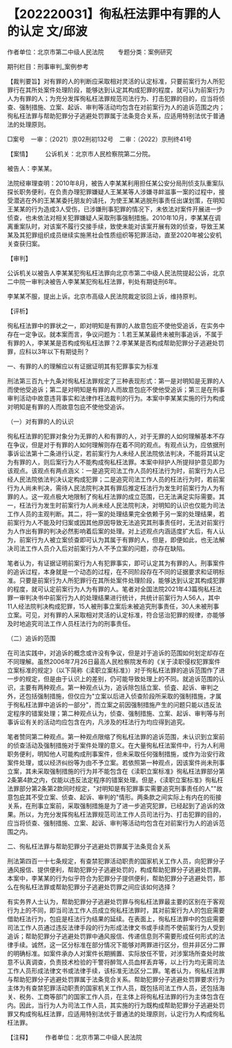 # 【202220031】徇私枉法罪中有罪的人的认定 文/邱波

作者单位：北京市第二中级人民法院 　　专题分类：案例研究

期刊栏目：刑事审判_案例参考

【裁判要旨】对有罪的人的判断应采取相对灵活的认定标准，只要前案行为人所犯罪行在其所处案件处理阶段，能够达到认定其构成犯罪的程度，就可认为前案行为人为有罪的人；为充分发挥徇私枉法罪规范司法行为、打击犯罪的目的，应当将侦查、强制措施、立案、起诉、审判等活动均包含在对前案行为人的追诉范围之内；徇私枉法罪与帮助犯罪分子逃避处罚罪属于法条竞合关系，应适用特别法优于普通法的处理原则。

□案号　一审：（2021）京02刑初132号　二审：（2022）京刑终41号

【案情】 　　公诉机关：北京市人民检察院第二分院。

被告人：李某某。

法院经审理查明：2010年8月，被告人李某某利用担任某公安分局刑侦支队重案队探长职务便利，在负责办理犯罪嫌疑人王某某等人涉嫌寻衅滋事一案的过程中，接受潜逃在外的王某某委托朋友的请托，为使王某某逃脱刑事责任出谋划策，在明知王某某的行为造成3人受伤，已涉嫌刑事犯罪的情况下，未依法对案件开展进一步侦查，也未依法对相关犯罪嫌疑人采取刑事强制措施。2010年10月，李某某在调离重案队时，对该案不履行交接手续，致使未能对该案开展有效的侦查，导致王某某及其犯罪组织成员继续实施黑社会性质组织等犯罪活动，直至2020年被公安机关查获归案。

【审判】

公诉机关以被告人李某某犯徇私枉法罪向北京市第二中级人民法院提起公诉，北京二中院一审判决被告人李某某犯徇私枉法罪，判处有期徒刑6年。

李某某不服，提出上诉。北京市高级人民法院裁定驳回上诉，维持原判。

【评析】

徇私枉法罪中的罪状之一，即对明知是有罪的人故意包庇不使他受追诉，在实务中存在一定争议。就本案而言，争议问题为：1.若王某某最终未被刑事追诉，不属于有罪的人，李某某是否构成徇私枉法罪？2.李某某是否构成帮助犯罪分子逃避处罚罪，应科以3年以下有期徒刑？

一、有罪的人的理解应以有证据证明其有犯罪事实为标准

刑法第三百九十九条对徇私枉法罪规定了三种表现形式：第一是对明知是无罪的人而使他受追诉；第二是对明知是有罪的人而故意包庇不使他受追诉；第三是在刑事审判活动中故意违背事实和法律作枉法裁判的行为。本案中李某某实施的行为构成对明知是有罪的人而故意包庇不使他受追诉。

（一）对有罪的人的认识

徇私枉法罪的犯罪对象分为无罪的人和有罪的人，对于无罪的人如何理解基本不存在争议，但是对于有罪的人如何理解则存在着不同的观点。有观点认为，应依据刑事诉讼法第十二条进行认定，若前案行为人未经人民法院依法判决，不能将其认定为有罪的人，则后案行为人不能构成徇私枉法罪。本案中辩护人所提辩护意见即为该观点。该观点有两点涵义：一是追究司法工作人员的枉法行为时，前案行为人已经人民法院依法判决认定构成犯罪；二是追究司法工作人员的枉法行为时，若前案行为人尚未判决，需待人民法院判决其有罪后推定枉法行为发生时前案行为人为有罪的人。这一观点极大地限制了徇私枉法罪的成立范围，已无法满足实际需要。其一，枉法行为发生时前案行为人尚未经人民法院判决，对明知的认识也仅能为司法工作人员的主观判断。其二，将一案的处理结果完全依赖于另一案的处理结果，若前案行为人不能及时归案或因其他原因导致无法追究其刑事责任时，无法对前案行为人作出有罪的判决必然影响着后案的处理。对上述观点内涵适度扩大后，有人认为，前案行为人被立案侦查即可认为其属于有罪的人，但是，即便如此，也无法解决司法工作人员介入后对前案行为人不予立案的问题，亦存在缺陷。

笔者认为，有证据证明前案行为人有犯罪事实，即可认定其为有罪的人。刑事案件的追诉过程，本身就是一个动态的过程，在不同阶段存在不同的证据要求和证明标准。只要是前案行为人所犯罪行在其所处案件处理阶段，能够达到认定其构成犯罪的程度，就可认定前案行为人为有罪的人。笔者对全国法院2021年43篇徇私枉法罪一审判决书中前案行为人的处理结果进行统计，共统计前案行为人56人，其中11人经法院判决构成犯罪，15人被刑事立案后未被追究刑事责任，30人未被刑事立案。可见，对有罪的人采取相对灵活的认定标准，符合惩治犯罪的规律，亦能够及时地追究司法工作人员枉法行为的刑事责任。

（二）追诉的范围

在司法实践中，对追诉的概念或许没有争议，但是对于追诉的范围如何划定却存在不同理解。虽然2006年7月26日最高人民检察院发布的《关于渎职侵权犯罪案件立案标准的规定》（以下简称《渎职立案标准》）对于徇私枉法罪的追诉范围作了进一步的规定，但是由于认识上的差别，仍可能导致处理上的不同。就追诉范围的认识，主要有两种观点。第一种观点认为，追诉除包括立案、侦査、起诉、审判之外，还包括强制措施，但仅应为"立案以后进入侦查阶段所采取的强制措施，才属于徇私枉法罪中追诉的一部分"，而立案之前因强制措施产生的问题只能以违反法定程序的错案处理；第二种观点认为，侦查、强制措施、立案、起诉、审判等与刑事诉讼有关的活动均应包含在内，凡涉及的枉法行为均应得到追究。

笔者赞同第二种观点。第一种观点限缩了徇私枉法罪的追诉范围，未认识到立案前的侦查活动及强制措施对于案件处理的意义。在大量徇私枉法案件中，行为人利用职务便利，明知他人可能构成刑事案件，但未采取任何强制措施，或作为治安行政案件处理，或以经济纠纷等为由不予立案。若依照第一种观点，因该案件尚未刑事立案，其未采取强制措施的行为并不能包含在《渎职立案标准》徇私枉法罪部分第2条第4款之内，仅能以违反法定程序的错案处理。但是，《渎职立案标准》徇私枉法罪部分第2条第2款同时规定，"对明知是有犯罪事实需要追究刑事责任的人""故意包庇其不受立案、侦查、起诉、审判的"情形。两条款之间实际上有内在的衔接关系，在刑事立案前，采取强制措施是为了进一步追究犯罪，已经起到了追诉的效果。所以，为充分发挥徇私枉法罪规范司法工作人员司法行为、打击犯罪的目的，应当将侦查、强制措施、立案、起诉、审判等活动均包含在对前案行为人的追诉范围之内。

二、徇私枉法罪与帮助犯罪分子逃避处罚罪属于法条竞合关系

刑法第四百一十七条规定，有查禁犯罪活动职责的国家机关工作人员，向犯罪分子通风报信、提供便利，帮助犯罪分子逃避处罚的，构成帮助犯罪分子逃避处罚罪。本案中，李某某的行为似乎符合为犯罪分子提供便利，帮助犯罪分子逃避处罚，那么在徇私枉法罪或帮助犯罪分子逃避处罚罪之间应该如何选择？

有实务界人士认为，帮助犯罪分子逃避处罚罪与徇私枉法罪最主要的区别在于客观行为上的不同，即当司法工作人员成立徇私枉法罪时，其对前案行为人的包庇需要借助枉法行为，包庇是枉法行为结果的延续。在表面上，徇私枉法罪中的包庇需要司法工作人员通过违反法律手段的行为形成法律文书或手续而不使前案行为人受到追诉；帮助犯罪分子逃避处罚罪中通风报信、传递信息则不需要形成任何形式的法律手续。诚然，这一区分标准在部分情况下能够对两罪进行区分，但并非区分二罪的明确标准。如案件承办人对案件长期搁置、实际放任不管，对涉案场所查处时故意不认真调查，负责技术检验的干警将醉驾人员血样丢弃等，以上行为均无需司法工作人员形成法律文书或法律手续，该标准无法区分二罪。笔者认为，徇私枉法罪与帮助犯罪分子逃避处罚罪属于法条竞合关系。帮助犯罪分子逃避处罚罪要求行为主体为有查禁犯罪活动职责的国家机关工作人员，既包括司法工作人员，还包括海关、税务、工商等部门的国家工作人员，在主体上将徇私枉法罪的行为主体包含在内。因此，当行为人为司法工作人员，其实施的行为既构成帮助犯罪分子逃避处罚罪又构成徇私枉法罪，应适用特别法优于普通法的处理原则，认定行为人构成徇私枉法罪。

【注释】 　　作者单位：北京市第二中级人民法院